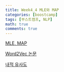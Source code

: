 ```yaml
---
title: Week4_4 MLE와 MAP
categories: [boostcamp]
tags: [부스트캠프, NLP]
math: true
comments: true
---
```


[MLE, MAP](http://sanghyukchun.github.io/58/)

[Word2Vec 논문](https://arxiv.org/pdf/1301.3781.pdf)

[내적 유사도](https://www.aitimes.kr/news/articleView.html?idxno=17314)